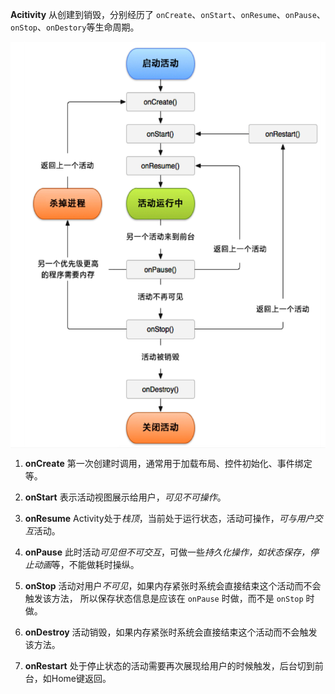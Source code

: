 **Acitivity**  从创建到销毁，分别经历了 `onCreate`、`onStart`、`onResume`、`onPause`、`onStop`、`onDestory`等生命周期。

<img src="images/activity_lifecycle.png"  width = "535" height = "650" alt=""  align=center  />



1. **onCreate** 第一次创建时调用，通常用于加载布局、控件初始化、事件绑定等。

2. **onStart** 表示活动视图展示给用户，*可见不可操作*。

3. **onResume** Activity处于*栈顶*，当前处于运行状态，活动可操作，*可与用户交互*活动。

4. **onPause** 此时活动*可见但不可交互*，可做一些*持久化操作，如状态保存，停止动画*等，不能做耗时操纵。

5. **onStop** 活动对用户*不可见*，如果内存紧张时系统会直接结束这个活动而不会触发该方法， 所以保存状态信息是应该在 `onPause` 时做，而不是 `onStop` 时做。
6. **onDestroy**  活动销毁，如果内存紧张时系统会直接结束这个活动而不会触发该方法。
7. **onRestart**  处于停止状态的活动需要再次展现给用户的时候触发，后台切到前台，如Home键返回。